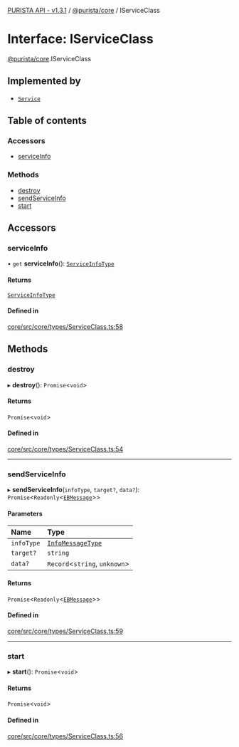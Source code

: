 [PURISTA API - v1.3.1](../README.md) / [@purista/core](../modules/purista_core.md) / IServiceClass

# Interface: IServiceClass

[@purista/core](../modules/purista_core.md).IServiceClass

## Implemented by

- [`Service`](../classes/purista_core.Service.md)

## Table of contents

### Accessors

- [serviceInfo](purista_core.IServiceClass.md#serviceinfo)

### Methods

- [destroy](purista_core.IServiceClass.md#destroy)
- [sendServiceInfo](purista_core.IServiceClass.md#sendserviceinfo)
- [start](purista_core.IServiceClass.md#start)

## Accessors

### serviceInfo

• `get` **serviceInfo**(): [`ServiceInfoType`](../modules/purista_core.md#serviceinfotype)

#### Returns

[`ServiceInfoType`](../modules/purista_core.md#serviceinfotype)

#### Defined in

[core/src/core/types/ServiceClass.ts:58](https://github.com/sebastianwessel/purista/blob/81fe9e5/packages/core/src/core/types/ServiceClass.ts#L58)

## Methods

### destroy

▸ **destroy**(): `Promise`<`void`\>

#### Returns

`Promise`<`void`\>

#### Defined in

[core/src/core/types/ServiceClass.ts:54](https://github.com/sebastianwessel/purista/blob/81fe9e5/packages/core/src/core/types/ServiceClass.ts#L54)

___

### sendServiceInfo

▸ **sendServiceInfo**(`infoType`, `target?`, `data?`): `Promise`<`Readonly`<[`EBMessage`](../modules/purista_core.md#ebmessage)\>\>

#### Parameters

| Name | Type |
| :------ | :------ |
| `infoType` | [`InfoMessageType`](../modules/purista_core.md#infomessagetype) |
| `target?` | `string` |
| `data?` | `Record`<`string`, `unknown`\> |

#### Returns

`Promise`<`Readonly`<[`EBMessage`](../modules/purista_core.md#ebmessage)\>\>

#### Defined in

[core/src/core/types/ServiceClass.ts:59](https://github.com/sebastianwessel/purista/blob/81fe9e5/packages/core/src/core/types/ServiceClass.ts#L59)

___

### start

▸ **start**(): `Promise`<`void`\>

#### Returns

`Promise`<`void`\>

#### Defined in

[core/src/core/types/ServiceClass.ts:56](https://github.com/sebastianwessel/purista/blob/81fe9e5/packages/core/src/core/types/ServiceClass.ts#L56)
